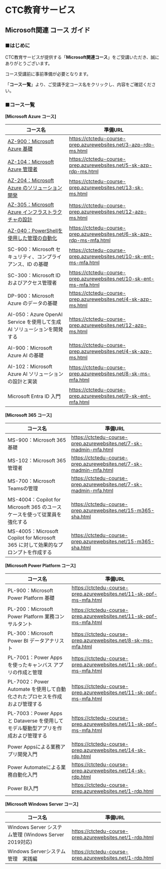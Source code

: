 # CTC教育サービス

## Microsoft関連 コース ガイド



### ■はじめに

CTC教育サービスが提供する「**Microsoft関連コース**」をご受講いただき、誠にありがとうございます。

コース受講前に事前準備が必要となります。

「**コース一覧**」より、ご受講予定コース名をクリックし、内容をご確認ください。



### ■コース一覧

**[Microsoft Azure コース]**

| コース名 | 準備URL |
| ------------------------------------------------------------ | ------------------------------------------------------------ |
| [AZ-900：Microsoft Azure 基礎](https://github.com/ctct-edu/Course-Prep/blob/main/prep/03-azp-rdp-ms.md) | https://ctctedu-course-prep.azurewebsites.net/3-azp-rdp-ms.html |
| [AZ-104：Microsoft Azure 管理者](https://github.com/ctct-edu/Course-Prep/blobprep05-sk-azp-rdp-ms.md) | https://ctctedu-course-prep.azurewebsites.net/5-sk-azp-rdp-ms.html |
| [AZ-204：Microsoft Azure のソリューション開発](https://github.com/ctct-edu/Course-Prep/blobprep13-sk-ms.md) | https://ctctedu-course-prep.azurewebsites.net/13-sk-ms.html |
| [AZ-305：Microsoft Azure インフラストラクチャの設計](https://github.com/ctct-edu/Course-Prep/blobprep12-azp-ms.md) | https://ctctedu-course-prep.azurewebsites.net/12-azp-ms.html |
| [AZ-040：PowerShellを使用した管理の自動化](https://github.com/ctct-edu/Course-Prep/blobprep06-sk-azp-rdp-ms-mfa.md) | https://ctctedu-course-prep.azurewebsites.net/6-sk-azp-rdp-ms-mfa.html |
| SC-900：Microsoft セキュリティ、コンプライアンス、ID の基礎  | https://ctctedu-course-prep.azurewebsites.net/10-sk-ent-ms-mfa.html |
| SC-300：Microsoft ID およびアクセス管理者                    | https://ctctedu-course-prep.azurewebsites.net/10-sk-ent-ms-mfa.html |
| DP-900：Microsoft Azure のデータの基礎                       | https://ctctedu-course-prep.azurewebsites.net/4-sk-azp-ms.html |
| AI-050：Azure OpenAI Service を使用して生成 AI ソリューションを開発する | https://ctctedu-course-prep.azurewebsites.net/12-azp-ms.html |
| AI-900：Microsoft Azure AI の基礎                            | https://ctctedu-course-prep.azurewebsites.net/4-sk-azp-ms.html |
| AI-102：Microsoft Azure AI ソリューションの設計と実装        | https://ctctedu-course-prep.azurewebsites.net/8-sk-ms-mfa.html |
| Microsoft Entra ID 入門 | https://ctctedu-course-prep.azurewebsites.net/9-sk-ent-mfa.html |



**[Microsoft 365 コース]**

| コース名                                                     | 準備URL                                                      |
| ------------------------------------------------------------ | ------------------------------------------------------------ |
| MS-900：Microsoft 365 基礎                                   | https://ctctedu-course-prep.azurewebsites.net/7-sk-madmin-mfa.html |
| MS-102：Microsoft 365 管理者                                 | https://ctctedu-course-prep.azurewebsites.net/7-sk-madmin-mfa.html |
| MS-700：Microsoft Teamsの管理                                | https://ctctedu-course-prep.azurewebsites.net/7-sk-madmin-mfa.html |
| MS-4004：Copilot for Microsoft 365 のユース ケースを使って従業員を強化する | https://ctctedu-course-prep.azurewebsites.net/15-m365-sha.html |
| MS-4005：Microsoft Copilot for Microsoft 365 に対して効果的なプロンプトを作成する | https://ctctedu-course-prep.azurewebsites.net/15-m365-sha.html |



**[Microsoft Power Platform コース]**

| コース名                                                     | 準備URL                                                      |
| ------------------------------------------------------------ | ------------------------------------------------------------ |
| PL-900：Microsoft Power Platform 基礎                        | https://ctctedu-course-prep.azurewebsites.net/11-sk-ppf-ms-mfa.html |
| PL-200：Microsoft Power Platform 業務コンサルタント          | https://ctctedu-course-prep.azurewebsites.net/11-sk-ppf-ms-mfa.html |
| PL-300：Microsoft Power BI データアナリスト                  | https://ctctedu-course-prep.azurewebsites.net/8-sk-ms-mfa.html |
| PL-7001：Power Apps を使ったキャンバス アプリの作成と管理    | https://ctctedu-course-prep.azurewebsites.net/11-sk-ppf-ms-mfa.html |
| PL-7002：Power Automate を使用して自動化されたプロセスを作成および管理する | https://ctctedu-course-prep.azurewebsites.net/11-sk-ppf-ms-mfa.html |
| PL-7003：Power Apps と Dataverse を使用してモデル駆動型アプリを作成および管理する | https://ctctedu-course-prep.azurewebsites.net/11-sk-ppf-ms-mfa.html |
| Power Appsによる業務アプリ開発入門                           | https://ctctedu-course-prep.azurewebsites.net/14-sk-rdp.html |
| Power Automateによる業務自動化入門                           | https://ctctedu-course-prep.azurewebsites.net/14-sk-rdp.html |
| Power BI入門                                                 | https://ctctedu-course-prep.azurewebsites.net/1-rdp.html     |



**[Microsoft Windows Server コース]**

| コース名                                              | 準備URL                                                  |
| ----------------------------------------------------- | -------------------------------------------------------- |
| Windows Server システム管理 (Windows Server 2019対応) | https://ctctedu-course-prep.azurewebsites.net/1-rdp.html |
| Windows Serverシステム管理　実践編                    | https://ctctedu-course-prep.azurewebsites.net/1-rdp.html |

